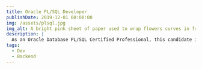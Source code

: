 ```yaml
---
title: Oracle PL/SQL Developer
publishDate: 2019-12-01 00:00:00
img: /assets/plsql.jpg
img_alt: A bright pink sheet of paper used to wrap flowers curves in front of rich blue background
description: |
  As an Oracle Database PL/SQL Certified Professional, this candidate is ready to fully exploit the most advanced features of PL/SQL. From performance to maintainability to application code architecture, they are able to provide guidance at a more strategic level, thereby offering much higher value to your company and the marketplace. Thorough knowledge of PL/SQL language, its architecture, features, interactions with the SQL engine, programming constructs and datatypes.
tags:
  - Dev
  - Backend
---
```

